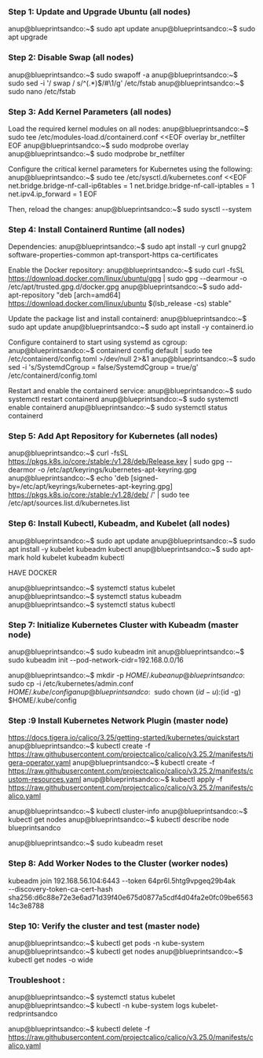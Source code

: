 ### Step 1: Update and Upgrade Ubuntu (all nodes)
anup@blueprintsandco:~$ sudo apt update
anup@blueprintsandco:~$ sudo apt upgrade


### Step 2: Disable Swap (all nodes)
anup@blueprintsandco:~$ sudo swapoff -a
anup@blueprintsandco:~$ sudo sed -i '/ swap / s/^\(.*\)$/#\1/g' /etc/fstab
anup@blueprintsandco:~$ sudo nano /etc/fstab


### Step 3: Add Kernel Parameters (all nodes)
Load the required kernel modules on all nodes:
anup@blueprintsandco:~$ sudo tee /etc/modules-load.d/containerd.conf <<EOF
overlay
br_netfilter
EOF
anup@blueprintsandco:~$ sudo modprobe overlay
anup@blueprintsandco:~$ sudo modprobe br_netfilter

Configure the critical kernel parameters for Kubernetes using the following:
anup@blueprintsandco:~$ sudo tee /etc/sysctl.d/kubernetes.conf <<EOF
net.bridge.bridge-nf-call-ip6tables = 1
net.bridge.bridge-nf-call-iptables = 1
net.ipv4.ip_forward = 1
EOF

Then, reload the changes:
anup@blueprintsandco:~$ sudo sysctl --system


### Step 4: Install Containerd Runtime (all nodes)

Dependencies:
anup@blueprintsandco:~$ sudo apt install -y curl gnupg2 software-properties-common apt-transport-https ca-certificates

Enable the Docker repository:
anup@blueprintsandco:~$ sudo curl -fsSL https://download.docker.com/linux/ubuntu/gpg | sudo gpg --dearmour -o /etc/apt/trusted.gpg.d/docker.gpg
anup@blueprintsandco:~$ sudo add-apt-repository "deb [arch=amd64] https://download.docker.com/linux/ubuntu $(lsb_release -cs) stable"

Update the package list and install containerd:
anup@blueprintsandco:~$ sudo apt update
anup@blueprintsandco:~$ sudo apt install -y containerd.io

Configure containerd to start using systemd as cgroup:
anup@blueprintsandco:~$ containerd config default | sudo tee /etc/containerd/config.toml >/dev/null 2>&1
anup@blueprintsandco:~$ sudo sed -i 's/SystemdCgroup \= false/SystemdCgroup \= true/g' /etc/containerd/config.toml

Restart and enable the containerd service:
anup@blueprintsandco:~$ sudo systemctl restart containerd
anup@blueprintsandco:~$ sudo systemctl enable containerd
anup@blueprintsandco:~$ sudo systemctl status containerd


### Step 5: Add Apt Repository for Kubernetes (all nodes)
anup@blueprintsandco:~$ curl -fsSL https://pkgs.k8s.io/core:/stable:/v1.28/deb/Release.key | sudo gpg --dearmor -o /etc/apt/keyrings/kubernetes-apt-keyring.gpg
anup@blueprintsandco:~$ echo 'deb [signed-by=/etc/apt/keyrings/kubernetes-apt-keyring.gpg] https://pkgs.k8s.io/core:/stable:/v1.28/deb/ /' | sudo tee /etc/apt/sources.list.d/kubernetes.list


### Step 6: Install Kubectl, Kubeadm, and Kubelet (all nodes)
anup@blueprintsandco:~$ sudo apt update
anup@blueprintsandco:~$ sudo apt install -y kubelet kubeadm kubectl
anup@blueprintsandco:~$ sudo apt-mark hold kubelet kubeadm kubectl


HAVE DOCKER


anup@blueprintsandco:~$ systemctl status kubelet
anup@blueprintsandco:~$ systemctl status kubeadm
anup@blueprintsandco:~$ systemctl status kubectl


### Step 7: Initialize Kubernetes Cluster with Kubeadm (master node)

anup@blueprintsandco:~$ sudo kubeadm init
anup@blueprintsandco:~$ sudo kubeadm init --pod-network-cidr=192.168.0.0/16

anup@blueprintsandco:~$ mkdir -p $HOME/.kube
anup@blueprintsandco:~$ sudo cp -i /etc/kubernetes/admin.conf $HOME/.kube/config
anup@blueprintsandco:~$ sudo chown $(id -u):$(id -g) $HOME/.kube/config


### Step :9 Install Kubernetes Network Plugin (master node)
https://docs.tigera.io/calico/3.25/getting-started/kubernetes/quickstart
anup@blueprintsandco:~$ kubectl create -f https://raw.githubusercontent.com/projectcalico/calico/v3.25.2/manifests/tigera-operator.yaml
anup@blueprintsandco:~$ kubectl create -f https://raw.githubusercontent.com/projectcalico/calico/v3.25.2/manifests/custom-resources.yaml
anup@blueprintsandco:~$ kubectl apply -f https://raw.githubusercontent.com/projectcalico/calico/v3.25.2/manifests/calico.yaml

anup@blueprintsandco:~$ kubectl cluster-info
anup@blueprintsandco:~$ kubectl get nodes
anup@blueprintsandco:~$ kubectl describe node blueprintsandco

anup@blueprintsandco:~$ sudo kubeadm reset


### Step 8: Add Worker Nodes to the Cluster (worker nodes)
kubeadm join 192.168.56.104:6443 --token 64pr6l.5htg9vpgeq29b4ak \
        --discovery-token-ca-cert-hash sha256:d6c88e72e3e6ad71d39f40e675d0877a5cdf4d04fa2e0fc09be656314c3e8788


### Step 10: Verify the cluster and test (master node)
anup@blueprintsandco:~$ kubectl get pods -n kube-system
anup@blueprintsandco:~$ kubectl get nodes
anup@blueprintsandco:~$ kubectl get nodes -o wide


### Troubleshoot :
anup@blueprintsandco:~$ systemctl status kubelet
anup@blueprintsandco:~$ kubectl -n kube-system logs kubelet-redprintsandco


anup@blueprintsandco:~$ kubectl delete -f https://raw.githubusercontent.com/projectcalico/calico/v3.25.0/manifests/calico.yaml
